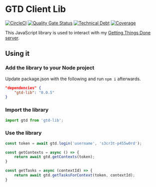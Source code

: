 # GTD Client Lib

[![CircleCI](https://circleci.com/gh/mthmulders/gtd-lib/tree/master.svg?style=svg)](https://circleci.com/gh/mthmulders/gtd-lib/tree/master)
[![Quality Gate Status](https://sonarcloud.io/api/project_badges/measure?project=mthmulders_gtd-lib&metric=alert_status)](https://sonarcloud.io/dashboard?id=mthmulders_gtd-lib)
[![Technical Debt](https://sonarcloud.io/api/project_badges/measure?project=mthmulders_gtd-lib&metric=sqale_index)](https://sonarcloud.io/dashboard?id=mthmulders_gtd-lib)
[![Coverage](https://sonarcloud.io/api/project_badges/measure?project=mthmulders_gtd-lib&metric=coverage)](https://sonarcloud.io/dashboard?id=mthmulders_gtd-lib)


This JavaScript library is used to interact with my [Getting Things Done server](https://github.com/mthmulders/gtd-server).

## Using it

### Add the library to your Node project

Update package.json with the following and run `npm i` afterwards.

```json
"dependencies" {
    "gtd-lib": "0.0.5"
}
```

### Import the library

```js
import gtd from 'gtd-lib';
```

### Use the library

```js
const token = await gtd.login('username', 's3cr3t-p455w0rd');

const getContexts = async () => {
    return await gtd.getContexts(token);
}

const getTasks = async (contextId) => {
    return await gtd.getTasksForContext(token, contextId);
}
```
